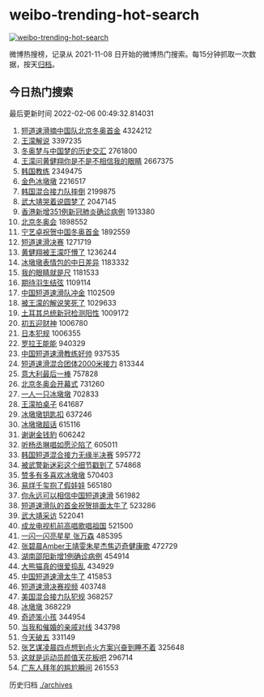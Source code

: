 # weibo-trending-hot-search

[![weibo-trending-hot-search](https://github.com/ameizi/weibo-trending-hot-search/actions/workflows/ci.yml/badge.svg)](https://github.com/ameizi/weibo-trending-hot-search/actions/workflows/ci.yml)

微博热搜榜，记录从 2021-11-08 日开始的微博热门搜索。每15分钟抓取一次数据，按天[归档](./archives)。

## 今日热门搜索

<!-- BEGIN --> 
最后更新时间 2022-02-06 00:49:32.814031 
1. [短道速滑摘中国队北京冬奥首金](https://s.weibo.com/weibo?q=%23%E7%9F%AD%E9%81%93%E9%80%9F%E6%BB%91%E6%91%98%E4%B8%AD%E5%9B%BD%E9%98%9F%E5%8C%97%E4%BA%AC%E5%86%AC%E5%A5%A5%E9%A6%96%E9%87%91%23&Refer=top) 4324212
1. [王濛解说](https://s.weibo.com/weibo?q=%23%E7%8E%8B%E6%BF%9B%E8%A7%A3%E8%AF%B4%23&Refer=top) 3397235
1. [冬奥梦与中国梦的历史交汇](https://s.weibo.com/weibo?q=%23%E5%86%AC%E5%A5%A5%E6%A2%A6%E4%B8%8E%E4%B8%AD%E5%9B%BD%E6%A2%A6%E7%9A%84%E5%8E%86%E5%8F%B2%E4%BA%A4%E6%B1%87%23&Refer=top) 2761800
1. [王濛问黄健翔你是不是不相信我的眼睛](https://s.weibo.com/weibo?q=%23%E7%8E%8B%E6%BF%9B%E9%97%AE%E9%BB%84%E5%81%A5%E7%BF%94%E4%BD%A0%E6%98%AF%E4%B8%8D%E6%98%AF%E4%B8%8D%E7%9B%B8%E4%BF%A1%E6%88%91%E7%9A%84%E7%9C%BC%E7%9D%9B%23&Refer=top) 2667375
1. [韩国教练](https://s.weibo.com/weibo?q=%E9%9F%A9%E5%9B%BD%E6%95%99%E7%BB%83&Refer=top) 2349475
1. [金色冰墩墩](https://s.weibo.com/weibo?q=%23%E9%87%91%E8%89%B2%E5%86%B0%E5%A2%A9%E5%A2%A9%23&Refer=top) 2216517
1. [韩国混合接力队摔倒](https://s.weibo.com/weibo?q=%23%E9%9F%A9%E5%9B%BD%E6%B7%B7%E5%90%88%E6%8E%A5%E5%8A%9B%E9%98%9F%E6%91%94%E5%80%92%23&Refer=top) 2199875
1. [武大靖哭着说圆梦了](https://s.weibo.com/weibo?q=%23%E6%AD%A6%E5%A4%A7%E9%9D%96%E5%93%AD%E7%9D%80%E8%AF%B4%E5%9C%86%E6%A2%A6%E4%BA%86%23&Refer=top) 2047145
1. [香港新增351例新冠肺炎确诊病例](https://s.weibo.com/weibo?q=%E9%A6%99%E6%B8%AF%E6%96%B0%E5%A2%9E351%E4%BE%8B%E6%96%B0%E5%86%A0%E8%82%BA%E7%82%8E%E7%A1%AE%E8%AF%8A%E7%97%85%E4%BE%8B&Refer=top) 1913380
1. [北京冬奥会](https://s.weibo.com/weibo?q=%E5%8C%97%E4%BA%AC%E5%86%AC%E5%A5%A5%E4%BC%9A&Refer=top) 1898552
1. [宁艺卓祝贺中国冬奥首金](https://s.weibo.com/weibo?q=%23%E5%AE%81%E8%89%BA%E5%8D%93%E7%A5%9D%E8%B4%BA%E4%B8%AD%E5%9B%BD%E5%86%AC%E5%A5%A5%E9%A6%96%E9%87%91%23&Refer=top) 1892559
1. [短道速滑决赛](https://s.weibo.com/weibo?q=%E7%9F%AD%E9%81%93%E9%80%9F%E6%BB%91%E5%86%B3%E8%B5%9B&Refer=top) 1271719
1. [黄健翔被王濛吓懵了](https://s.weibo.com/weibo?q=%23%E9%BB%84%E5%81%A5%E7%BF%94%E8%A2%AB%E7%8E%8B%E6%BF%9B%E5%90%93%E6%87%B5%E4%BA%86%23&Refer=top) 1236244
1. [冰墩墩表情包的中日差异](https://s.weibo.com/weibo?q=%23%E5%86%B0%E5%A2%A9%E5%A2%A9%E8%A1%A8%E6%83%85%E5%8C%85%E7%9A%84%E4%B8%AD%E6%97%A5%E5%B7%AE%E5%BC%82%23&Refer=top) 1183332
1. [我的眼睛就是尺](https://s.weibo.com/weibo?q=%23%E6%88%91%E7%9A%84%E7%9C%BC%E7%9D%9B%E5%B0%B1%E6%98%AF%E5%B0%BA%23&Refer=top) 1181533
1. [期待羽生结弦](https://s.weibo.com/weibo?q=%23%E6%9C%9F%E5%BE%85%E7%BE%BD%E7%94%9F%E7%BB%93%E5%BC%A6%23&Refer=top) 1109114
1. [中国短道速滑队冲金](https://s.weibo.com/weibo?q=%23%E4%B8%AD%E5%9B%BD%E7%9F%AD%E9%81%93%E9%80%9F%E6%BB%91%E9%98%9F%E5%86%B2%E9%87%91%23&Refer=top) 1102509
1. [被王濛的解说笑死了](https://s.weibo.com/weibo?q=%23%E8%A2%AB%E7%8E%8B%E6%BF%9B%E7%9A%84%E8%A7%A3%E8%AF%B4%E7%AC%91%E6%AD%BB%E4%BA%86%23&Refer=top) 1029633
1. [土耳其总统新冠检测阳性](https://s.weibo.com/weibo?q=%23%E5%9C%9F%E8%80%B3%E5%85%B6%E6%80%BB%E7%BB%9F%E6%96%B0%E5%86%A0%E6%A3%80%E6%B5%8B%E9%98%B3%E6%80%A7%23&Refer=top) 1009172
1. [初五迎财神](https://s.weibo.com/weibo?q=%23%E5%88%9D%E4%BA%94%E8%BF%8E%E8%B4%A2%E7%A5%9E%23&Refer=top) 1006780
1. [日本犯规](https://s.weibo.com/weibo?q=%E6%97%A5%E6%9C%AC%E7%8A%AF%E8%A7%84&Refer=top) 1006355
1. [罗拉王能能](https://s.weibo.com/weibo?q=%E7%BD%97%E6%8B%89%E7%8E%8B%E8%83%BD%E8%83%BD&Refer=top) 940329
1. [中国短道速滑教练好帅](https://s.weibo.com/weibo?q=%E4%B8%AD%E5%9B%BD%E7%9F%AD%E9%81%93%E9%80%9F%E6%BB%91%E6%95%99%E7%BB%83%E5%A5%BD%E5%B8%85&Refer=top) 937535
1. [短道速滑混合团体2000米接力](https://s.weibo.com/weibo?q=%23%E7%9F%AD%E9%81%93%E9%80%9F%E6%BB%91%E6%B7%B7%E5%90%88%E5%9B%A2%E4%BD%932000%E7%B1%B3%E6%8E%A5%E5%8A%9B%23&Refer=top) 813344
1. [意大利最后一棒](https://s.weibo.com/weibo?q=%E6%84%8F%E5%A4%A7%E5%88%A9%E6%9C%80%E5%90%8E%E4%B8%80%E6%A3%92&Refer=top) 757828
1. [北京冬奥会开幕式](https://s.weibo.com/weibo?q=%23%E5%8C%97%E4%BA%AC%E5%86%AC%E5%A5%A5%E4%BC%9A%E5%BC%80%E5%B9%95%E5%BC%8F%23&Refer=top) 731260
1. [一人一只冰墩墩](https://s.weibo.com/weibo?q=%23%E4%B8%80%E4%BA%BA%E4%B8%80%E5%8F%AA%E5%86%B0%E5%A2%A9%E5%A2%A9%23&Refer=top) 702833
1. [王濛拍桌子](https://s.weibo.com/weibo?q=%23%E7%8E%8B%E6%BF%9B%E6%8B%8D%E6%A1%8C%E5%AD%90%23&Refer=top) 641687
1. [冰墩墩钥匙扣](https://s.weibo.com/weibo?q=%E5%86%B0%E5%A2%A9%E5%A2%A9%E9%92%A5%E5%8C%99%E6%89%A3&Refer=top) 637246
1. [冰墩墩超话](https://s.weibo.com/weibo?q=%E5%86%B0%E5%A2%A9%E5%A2%A9%E8%B6%85%E8%AF%9D&Refer=top) 615116
1. [谢谢金钱豹](https://s.weibo.com/weibo?q=%23%E8%B0%A2%E8%B0%A2%E9%87%91%E9%92%B1%E8%B1%B9%23&Refer=top) 606242
1. [听杨丞琳唱如愿沦陷了](https://s.weibo.com/weibo?q=%23%E5%90%AC%E6%9D%A8%E4%B8%9E%E7%90%B3%E5%94%B1%E5%A6%82%E6%84%BF%E6%B2%A6%E9%99%B7%E4%BA%86%23&Refer=top) 605011
1. [韩国短道混合接力无缘半决赛](https://s.weibo.com/weibo?q=%23%E9%9F%A9%E5%9B%BD%E7%9F%AD%E9%81%93%E6%B7%B7%E5%90%88%E6%8E%A5%E5%8A%9B%E6%97%A0%E7%BC%98%E5%8D%8A%E5%86%B3%E8%B5%9B%23&Refer=top) 595772
1. [被武警新迷彩这个细节戳到了](https://s.weibo.com/weibo?q=%23%E8%A2%AB%E6%AD%A6%E8%AD%A6%E6%96%B0%E8%BF%B7%E5%BD%A9%E8%BF%99%E4%B8%AA%E7%BB%86%E8%8A%82%E6%88%B3%E5%88%B0%E4%BA%86%23&Refer=top) 574868
1. [赞多有多喜欢冰墩墩](https://s.weibo.com/weibo?q=%23%E8%B5%9E%E5%A4%9A%E6%9C%89%E5%A4%9A%E5%96%9C%E6%AC%A2%E5%86%B0%E5%A2%A9%E5%A2%A9%23&Refer=top) 570403
1. [易烊千玺抱了假娃娃](https://s.weibo.com/weibo?q=%23%E6%98%93%E7%83%8A%E5%8D%83%E7%8E%BA%E6%8A%B1%E4%BA%86%E5%81%87%E5%A8%83%E5%A8%83%23&Refer=top) 565180
1. [你永远可以相信中国短道速滑](https://s.weibo.com/weibo?q=%23%E4%BD%A0%E6%B0%B8%E8%BF%9C%E5%8F%AF%E4%BB%A5%E7%9B%B8%E4%BF%A1%E4%B8%AD%E5%9B%BD%E7%9F%AD%E9%81%93%E9%80%9F%E6%BB%91%23&Refer=top) 561982
1. [短道速滑队的首金祝贺排面太牛了](https://s.weibo.com/weibo?q=%23%E7%9F%AD%E9%81%93%E9%80%9F%E6%BB%91%E9%98%9F%E7%9A%84%E9%A6%96%E9%87%91%E7%A5%9D%E8%B4%BA%E6%8E%92%E9%9D%A2%E5%A4%AA%E7%89%9B%E4%BA%86%23&Refer=top) 523286
1. [武大靖采访](https://s.weibo.com/weibo?q=%E6%AD%A6%E5%A4%A7%E9%9D%96%E9%87%87%E8%AE%BF&Refer=top) 522041
1. [成龙电视机前高唱歌唱祖国](https://s.weibo.com/weibo?q=%23%E6%88%90%E9%BE%99%E7%94%B5%E8%A7%86%E6%9C%BA%E5%89%8D%E9%AB%98%E5%94%B1%E6%AD%8C%E5%94%B1%E7%A5%96%E5%9B%BD%23&Refer=top) 521500
1. [一闪一闪亮星星 张万森](https://s.weibo.com/weibo?q=%E4%B8%80%E9%97%AA%E4%B8%80%E9%97%AA%E4%BA%AE%E6%98%9F%E6%98%9F%20%E5%BC%A0%E4%B8%87%E6%A3%AE&Refer=top) 485395
1. [张碧晨Amber王靖雯朱星杰焦迈奇健康歌](https://s.weibo.com/weibo?q=%23%E5%BC%A0%E7%A2%A7%E6%99%A8Amber%E7%8E%8B%E9%9D%96%E9%9B%AF%E6%9C%B1%E6%98%9F%E6%9D%B0%E7%84%A6%E8%BF%88%E5%A5%87%E5%81%A5%E5%BA%B7%E6%AD%8C%23&Refer=top) 472729
1. [湖南邵阳新增1例确诊病例](https://s.weibo.com/weibo?q=%23%E6%B9%96%E5%8D%97%E9%82%B5%E9%98%B3%E6%96%B0%E5%A2%9E1%E4%BE%8B%E7%A1%AE%E8%AF%8A%E7%97%85%E4%BE%8B%23&Refer=top) 454914
1. [大熊猫真的很爱捣乱](https://s.weibo.com/weibo?q=%23%E5%A4%A7%E7%86%8A%E7%8C%AB%E7%9C%9F%E7%9A%84%E5%BE%88%E7%88%B1%E6%8D%A3%E4%B9%B1%23&Refer=top) 434929
1. [中国短道速滑太牛了](https://s.weibo.com/weibo?q=%23%E4%B8%AD%E5%9B%BD%E7%9F%AD%E9%81%93%E9%80%9F%E6%BB%91%E5%A4%AA%E7%89%9B%E4%BA%86%23&Refer=top) 415853
1. [短道速滑决赛视频](https://s.weibo.com/weibo?q=%E7%9F%AD%E9%81%93%E9%80%9F%E6%BB%91%E5%86%B3%E8%B5%9B%E8%A7%86%E9%A2%91&Refer=top) 403748
1. [美国混合接力队犯规](https://s.weibo.com/weibo?q=%23%E7%BE%8E%E5%9B%BD%E6%B7%B7%E5%90%88%E6%8E%A5%E5%8A%9B%E9%98%9F%E7%8A%AF%E8%A7%84%23&Refer=top) 368257
1. [冰墩墩](https://s.weibo.com/weibo?q=%23%E5%86%B0%E5%A2%A9%E5%A2%A9%23&Refer=top) 368229
1. [奇迹笨小孩](https://s.weibo.com/weibo?q=%E5%A5%87%E8%BF%B9%E7%AC%A8%E5%B0%8F%E5%AD%A9&Refer=top) 344954
1. [当我和催婚的亲戚对线](https://s.weibo.com/weibo?q=%23%E5%BD%93%E6%88%91%E5%92%8C%E5%82%AC%E5%A9%9A%E7%9A%84%E4%BA%B2%E6%88%9A%E5%AF%B9%E7%BA%BF%23&Refer=top) 343798
1. [今天破五](https://s.weibo.com/weibo?q=%23%E4%BB%8A%E5%A4%A9%E7%A0%B4%E4%BA%94%23&Refer=top) 331149
1. [张艺谋凌晨四点想到点火方案兴奋到睡不着](https://s.weibo.com/weibo?q=%23%E5%BC%A0%E8%89%BA%E8%B0%8B%E5%87%8C%E6%99%A8%E5%9B%9B%E7%82%B9%E6%83%B3%E5%88%B0%E7%82%B9%E7%81%AB%E6%96%B9%E6%A1%88%E5%85%B4%E5%A5%8B%E5%88%B0%E7%9D%A1%E4%B8%8D%E7%9D%80%23&Refer=top) 325648
1. [这就是运动员颜值天花板吧](https://s.weibo.com/weibo?q=%23%E8%BF%99%E5%B0%B1%E6%98%AF%E8%BF%90%E5%8A%A8%E5%91%98%E9%A2%9C%E5%80%BC%E5%A4%A9%E8%8A%B1%E6%9D%BF%E5%90%A7%23&Refer=top) 296714
1. [广东人拜年的尴尬瞬间](https://s.weibo.com/weibo?q=%E5%B9%BF%E4%B8%9C%E4%BA%BA%E6%8B%9C%E5%B9%B4%E7%9A%84%E5%B0%B4%E5%B0%AC%E7%9E%AC%E9%97%B4&Refer=top) 261553
<!-- END -->

历史归档 [./archives](./archives)

